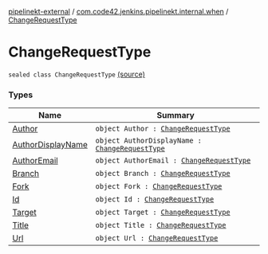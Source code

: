 [pipelinekt-external](../../index.md) / [com.code42.jenkins.pipelinekt.internal.when](../index.md) / [ChangeRequestType](./index.md)

# ChangeRequestType

`sealed class ChangeRequestType` [(source)](https://github.com/code42/pipelinekt/tree/master/internal/src/main/kotlin/com/code42/jenkins/pipelinekt/internal/when/ChangeRequestType.kt#L3)

### Types

| Name | Summary |
|---|---|
| [Author](-author.md) | `object Author : `[`ChangeRequestType`](./index.md) |
| [AuthorDisplayName](-author-display-name.md) | `object AuthorDisplayName : `[`ChangeRequestType`](./index.md) |
| [AuthorEmail](-author-email.md) | `object AuthorEmail : `[`ChangeRequestType`](./index.md) |
| [Branch](-branch.md) | `object Branch : `[`ChangeRequestType`](./index.md) |
| [Fork](-fork.md) | `object Fork : `[`ChangeRequestType`](./index.md) |
| [Id](-id.md) | `object Id : `[`ChangeRequestType`](./index.md) |
| [Target](-target.md) | `object Target : `[`ChangeRequestType`](./index.md) |
| [Title](-title.md) | `object Title : `[`ChangeRequestType`](./index.md) |
| [Url](-url.md) | `object Url : `[`ChangeRequestType`](./index.md) |
